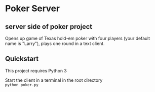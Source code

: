 # Poker Server
## server side of poker project

Opens up game of Texas hold-em poker with four players (your default name is "Larry"), plays one round in a text client.

## Quickstart
This project requires Python 3

Start the client in a terminal in the root directory\
`python poker.py`
